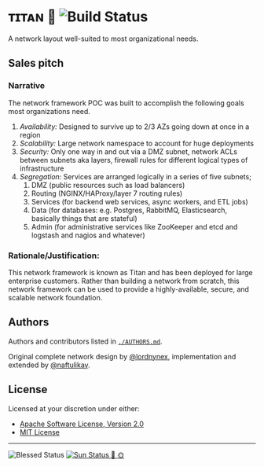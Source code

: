 # ᴛɪᴛᴀɴ :rocket: ![Build Status][build.svg]

A network layout well-suited to most organizational needs.

## Sales pitch

### Narrative

The network framework POC was built to accomplish the following goals most organizations need.

1. *Availability:* Designed to survive up to 2/3 AZs going down at once in a region
2. *Scalability:* Large network namespace to account for huge deployments
3. *Security:* Only one way in and out via a DMZ subnet, network ACLs between subnets aka layers, firewall rules for different logical types of infrastructure
4. *Segregation:* Services are arranged logically in a series of five subnets;
    1. DMZ (public resources such as load balancers)
    2. Routing (NGINX/HAProxy/layer 7 routing rules)
    3. Services (for backend web services, async workers, and ETL jobs)
    4. Data (for databases: e.g. Postgres, RabbitMQ, Elasticsearch, basically things that are stateful)
    5. Admin (for administrative services like ZooKeeper and etcd and logstash and nagios and whatever)


### Rationale/Justification:

This network framework is known as Titan and has been deployed for large enterprise customers. Rather than building a network from scratch, this network framework can be used to provide a highly-available, secure, and scalable network foundation.

## Authors

Authors and contributors listed in [`./AUTHORS.md`](./AUTHORS.md).

Original complete network design by [@lordnynex][lordnynex], implementation and extended by [@naftulikay][naftulikay].

## License

Licensed at your discretion under either:

 - [Apache Software License, Version 2.0](./LICENSE-APACHE)
 - [MIT License](./LICENSE-MIT)

---

![Blessed Status][blessed.svg] [![Sun Status][sun.svg] :raised_hands: :sun_with_face:][sun]

 [build.svg]: https://github.com/naftulikay/titan/actions/workflows/ci.yml/badge.svg
 [blessed.svg]: site/naftuli-blessed.svg
 [sun]: https://imgur.com/a/xjLKd
 [sun.svg]: site/sun-praised.svg
 [lordnynex]: https://github.com/lordnynex
 [naftulikay]: https://github.com/naftulikay
 [authors]: AUTHORS.md

